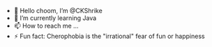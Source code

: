 - 👋 Hello choom, I’m @CKShrike
- 🌱 I’m currently learning Java
- 📫 How to reach me ...
- ⚡ Fun fact: Cherophobia is the "irrational" fear of fun or happiness

<!---
CKShrike/CKShrike is a ✨ special ✨ repository because its `README.md` (this file) appears on your GitHub profile.
You can click the Preview link to take a look at your changes.
--->

